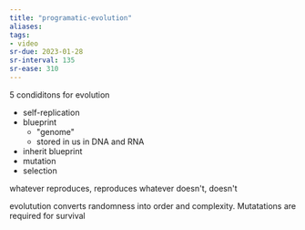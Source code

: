 ```yaml
---
title: "programatic-evolution"
aliases: 
tags: 
- video
sr-due: 2023-01-28
sr-interval: 135
sr-ease: 310
---
```

 5 condiditons for evolution
 - self-replication
 - blueprint
	 - "genome"
	 - stored in us in DNA and RNA
 - inherit blueprint
 - mutation
 - selection 


whatever reproduces, reproduces
whatever doesn't, doesn't

evolutution converts randomness into order and complexity. Mutatations are required for survival
